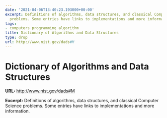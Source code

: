 ```yaml
---
date: '2021-04-06T13:40:23.193000+00:00'
excerpt: Definitions of algorithms, data structures, and classical Computer Science
  problems. Some entries have links to implementations and more information.
tags:
- computers programming algorithm
title: Dictionary of Algorithms and Data Structures
type: drop
url: http://www.nist.gov/dads#M
---
```


# Dictionary of Algorithms and Data Structures

**URL:** http://www.nist.gov/dads#M

**Excerpt:** Definitions of algorithms, data structures, and classical Computer Science problems. Some entries have links to implementations and more information.
